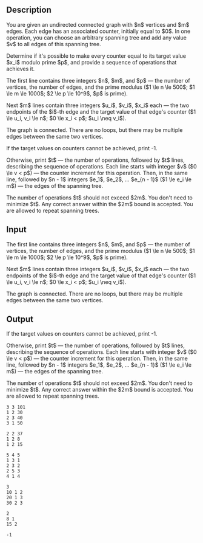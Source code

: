 ## Description

<div><p>You are given an undirected connected graph with $n$ vertices and $m$ edges. Each edge has an associated counter, initially equal to $0$. In one operation, you can choose an arbitrary spanning tree and add any value $v$ to all edges of this spanning tree. </p><p>Determine if it's possible to make every counter equal to its target value $x_i$ modulo prime $p$, and provide a sequence of operations that achieves it.</p></div><div class="input-specification"><p>The first line contains three integers $n$, $m$, and $p$&nbsp;— the number of vertices, the number of edges, and the prime modulus ($1 \le n \le 500$; $1 \le m \le 1000$; $2 \le p \le 10^9$, $p$ is prime).</p><p>Next $m$ lines contain three integers $u_i$, $v_i$, $x_i$ each&nbsp;— the two endpoints of the $i$-th edge and the target value of that edge's counter ($1 \le u_i, v_i \le n$; $0 \le x_i &lt; p$; $u_i \neq v_i$). </p><p>The graph is connected. There are no loops, but there may be multiple edges between the same two vertices.</p></div><div class="output-specification"><p>If the target values on counters cannot be achieved, print <span class="tex-font-style-tt">-1</span>. </p><p>Otherwise, print $t$&nbsp;— the number of operations, followed by $t$ lines, describing the sequence of operations. Each line starts with integer $v$ ($0 \le v &lt; p$)&nbsp;— the counter increment for this operation. Then, in the same line, followed by $n - 1$ integers $e_1$, $e_2$, ... $e_{n - 1}$ ($1 \le e_i \le m$)&nbsp;— the edges of the spanning tree.</p><p>The number of operations $t$ should not exceed $2m$. You don't need to minimize $t$. Any correct answer within the $2m$ bound is accepted. You are allowed to repeat spanning trees.</p></div>

## Input

<p>The first line contains three integers $n$, $m$, and $p$&nbsp;— the number of vertices, the number of edges, and the prime modulus ($1 \le n \le 500$; $1 \le m \le 1000$; $2 \le p \le 10^9$, $p$ is prime).</p><p>Next $m$ lines contain three integers $u_i$, $v_i$, $x_i$ each&nbsp;— the two endpoints of the $i$-th edge and the target value of that edge's counter ($1 \le u_i, v_i \le n$; $0 \le x_i &lt; p$; $u_i \neq v_i$). </p><p>The graph is connected. There are no loops, but there may be multiple edges between the same two vertices.</p>

## Output

<p>If the target values on counters cannot be achieved, print <span class="tex-font-style-tt">-1</span>. </p><p>Otherwise, print $t$&nbsp;— the number of operations, followed by $t$ lines, describing the sequence of operations. Each line starts with integer $v$ ($0 \le v &lt; p$)&nbsp;— the counter increment for this operation. Then, in the same line, followed by $n - 1$ integers $e_1$, $e_2$, ... $e_{n - 1}$ ($1 \le e_i \le m$)&nbsp;— the edges of the spanning tree.</p><p>The number of operations $t$ should not exceed $2m$. You don't need to minimize $t$. Any correct answer within the $2m$ bound is accepted. You are allowed to repeat spanning trees.</p>





```input1
3 3 101
1 2 30
2 3 40
3 1 50
```




```input2
2 2 37
1 2 8
1 2 15
```




```input3
5 4 5
1 3 1
2 3 2
2 5 3
4 1 4
```




```output1
3
10 1 2
20 1 3
30 2 3
```




```output2
2
8 1
15 2
```




```output3
-1
```


